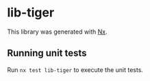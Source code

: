 # lib-tiger

This library was generated with [Nx](https://nx.dev).

## Running unit tests

Run `nx test lib-tiger` to execute the unit tests.
